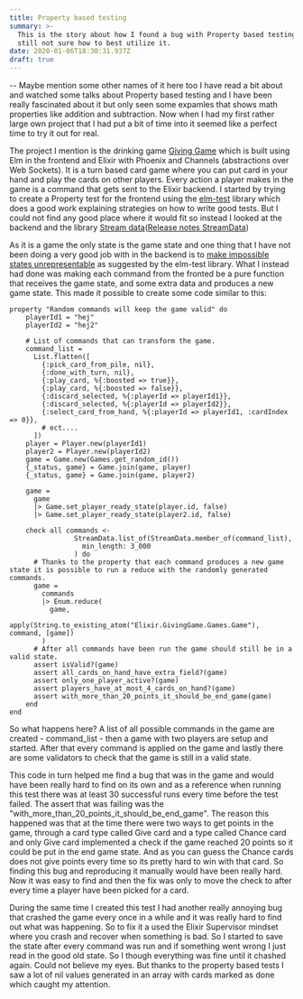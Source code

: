 ```yaml
---
title: Property based testing
summary: >-
  This is the story about how I found a bug with Property based testing while
  still not sure how to best utilize it.
date: 2020-01-06T18:30:31.937Z
draft: true
---
```

-- Maybe mention some other names of it here too
I have read a bit about and watched some talks about Property based testing and I have been really fascinated about it but only seen some expamles that shows math properties like addition and subtraction. Now when I had my first rather large own project that I had put a bit of time into it seemed like a perfect time to try it out for real.

The project I mention is the drinking game [Giving Game](https://giving-game.se) which is built using Elm in the frontend and Elixir with Phoenix and Channels (abstractions over Web Sockets). It is a turn based card game where you can put card in your hand and play the cards on other players. Every action a player makes in the game is a command that gets sent to the Elixir backend. I started by trying to create a Property test for the frontend using the [elm-test](https://package.elm-lang.org/packages/elm-explorations/test/latest) library which does a good work explaining strategies on how to write good tests. But I could not find any good place where it would fit so instead I looked at the backend and the library [Stream data](https://hexdocs.pm/stream_data/StreamData.html)([Release notes StreamData](https://elixir-lang.org/blog/2017/10/31/stream-data-property-based-testing-and-data-generation-for-elixir/))

As it is a game the only state is the game state and one thing that I have not been doing a very good job with in the backend is to [make impossible states unrepresentable](https://www.youtube.com/watch?v=IcgmSRJHu_8) as suggested by the elm-test library. What I instead had done was making each command from the fronted be a pure function that receives the game state, and some extra data and produces a new game state. This made it possible to create some code similar to this:

```
property "Random commands will keep the game valid" do
    playerId1 = "hej"
    playerId2 = "hej2"

    # List of commands that can transform the game.
    command_list =
      List.flatten([
        {:pick_card_from_pile, nil},
        {:done_with_turn, nil},
        {:play_card, %{:boosted => true}},
        {:play_card, %{:boosted => false}},
        {:discard_selected, %{:playerId => playerId1}},
        {:discard_selected, %{:playerId => playerId2}},
        {:select_card_from_hand, %{:playerId => playerId1, :cardIndex => 0}},
        # ect....
      ])
    player = Player.new(playerId1)
    player2 = Player.new(playerId2)
    game = Game.new(Games.get_random_id())
    {_status, game} = Game.join(game, player)
    {_status, game} = Game.join(game, player2)

    game =
      game
      |> Game.set_player_ready_state(player.id, false)
      |> Game.set_player_ready_state(player2.id, false)

    check all commands <-
                StreamData.list_of(StreamData.member_of(command_list),
                  min_length: 3_000
                ) do
      # Thanks to the property that each command produces a new game state it is possible to run a reduce with the randomly generated commands.
      game =
        commands
        |> Enum.reduce(
          game,
          apply(String.to_existing_atom("Elixir.GivingGame.Games.Game"), command, [game])
        )
      # After all commands have been run the game should still be in a valid state.
      assert isValid?(game)
      assert all_cards_on_hand_have_extra_field?(game)
      assert only_one_player_active?(game)
      assert players_have_at_most_4_cards_on_hand?(game)
      assert with_more_than_20_points_it_should_be_end_game(game)
    end
end
```
So what happens here? A list of all possible commands in the game are created - command_list - then a game with two players are setup and started. After that every command is applied on the game and lastly there are some validators to check that the game is still in a valid state.

This code in turn helped me find a bug that was in the game and would have been really hard to find on its own and as a reference when running this test there was at least 30 successful runs every time before the test failed. The assert that was failing was the "with_more_than_20_points_it_should_be_end_game". The reason this happened was that at the time there were two ways to get points in the game, through a card type called Give card and a type called Chance card and only Give card implemented a check if the game reached 20 points so it could be put in the end game state. And as you can guess the Chance cards does not give points every time so its pretty hard to win with that card. So finding this bug and reproducing it manually would have been really hard. Now it was easy to find and then the fix was only to move the check to after every time a player have been picked for a card.



During the same time I created this test I had another really annoying bug that crashed the game every once in a while and it was really hard to find out what was happening. So to fix it a used the Elixir Supervisor mindset where you crash and recover when something is bad. So I started to save the state after every command was run and if something went wrong I just read in the good old state. So I though everything was fine until it chashed again. Could not believe my eyes. But thanks to the property based tests I saw a lot of nil values generated in an array with cards marked as done which caught my attention.

